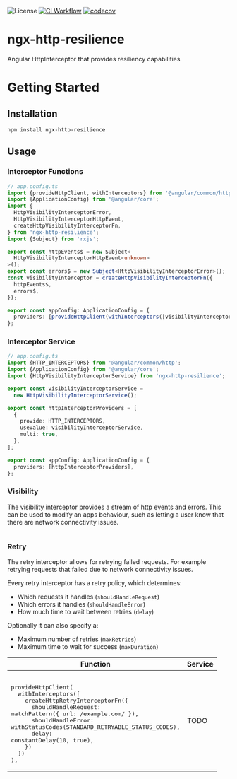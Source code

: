 ![License](https://img.shields.io/github/license/ebh/ngx-http-resilience)
[![CI Workflow](https://github.com/ebh/ngx-http-resilience/actions/workflows/ci.yml/badge.svg)](https://github.com/ebh/ngx-http-resilience/actions/workflows/ci.yml)
[![codecov](https://codecov.io/gh/ebh/ngx-http-resilience/graph/badge.svg?token=m6R2XL7nDP)](https://codecov.io/gh/ebh/ngx-http-resilience)

# ngx-http-resilience

Angular HttpInterceptor that provides resiliency capabilities

# Getting Started

## Installation

```shell
npm install ngx-http-resilience
```

## Usage

### Interceptor Functions

```typescript
// app.config.ts
import {provideHttpClient, withInterceptors} from '@angular/common/http';
import {ApplicationConfig} from '@angular/core';
import {
  HttpVisibilityInterceptorError,
  HttpVisibilityInterceptorHttpEvent,
  createHttpVisibilityInterceptorFn,
} from 'ngx-http-resilience';
import {Subject} from 'rxjs';

export const httpEvents$ = new Subject<
  HttpVisibilityInterceptorHttpEvent<unknown>
>();
export const errors$ = new Subject<HttpVisibilityInterceptorError>();
const visibilityInterceptor = createHttpVisibilityInterceptorFn({
  httpEvents$,
  errors$,
});

export const appConfig: ApplicationConfig = {
  providers: [provideHttpClient(withInterceptors([visibilityInterceptor]))],
};
```

### Interceptor Service

```typescript
// app.config.ts
import {HTTP_INTERCEPTORS} from '@angular/common/http';
import {ApplicationConfig} from '@angular/core';
import {HttpVisibilityInterceptorService} from 'ngx-http-resilience';

export const visibilityInterceptorService =
  new HttpVisibilityInterceptorService();

export const httpInterceptorProviders = [
  {
    provide: HTTP_INTERCEPTORS,
    useValue: visibilityInterceptorService,
    multi: true,
  },
];

export const appConfig: ApplicationConfig = {
  providers: [httpInterceptorProviders],
};
```

### Visibility

The visibility interceptor provides a stream of http events and errors. This can be used to modify an apps behaviour, such as letting a user know that there are network connectivity issues.

```typescript

```

### Retry

The retry interceptor allows for retrying failed requests. For example retrying requests that failed due to network connectivity issues.

Every retry interceptor has a retry policy, which determines:

- Which requests it handles (`shouldHandleRequest`)
- Which errors it handles (`shouldHandleError`)
- How much time to wait between retries (`delay`)

Optionally it can also specify a:

- Maximum number of retries (`maxRetries`)
- Maximum time to wait for success (`maxDuration`)

| Function                                                                                                                                                                                                                                                                                                                                                                                                                                                                          | Service |
| --------------------------------------------------------------------------------------------------------------------------------------------------------------------------------------------------------------------------------------------------------------------------------------------------------------------------------------------------------------------------------------------------------------------------------------------------------------------------------- | ------- |
| <pre><br/>provideHttpClient(<br/>&nbsp;&nbsp;withInterceptors([<br/>&nbsp;&nbsp;&nbsp;&nbsp;createHttpRetryInterceptorFn({<br/>&nbsp;&nbsp;&nbsp;&nbsp;&nbsp;&nbsp;shouldHandleRequest: matchPattern({ url: /example.com/ }),<br/>&nbsp;&nbsp;&nbsp;&nbsp;&nbsp;&nbsp;shouldHandleError: withStatusCodes(STANDARD_RETRYABLE_STATUS_CODES),<br/>&nbsp;&nbsp;&nbsp;&nbsp;&nbsp;&nbsp;delay: constantDelay(10, true),<br/>&nbsp;&nbsp;&nbsp;&nbsp;})<br/>&nbsp;&nbsp;])<br/>),</pre> | TODO    |

